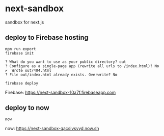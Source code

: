 # next-sandbox
sandbox for next.js

## deploy to Firebase hosting

```
npm run export
firebase init

? What do you want to use as your public directory? out
? Configure as a single-page app (rewrite all urls to /index.html)? No
✔  Wrote out/404.html
? File out/index.html already exists. Overwrite? No

firebase deploy
```

Firebase: https://next-sandbox-10a7f.firebaseapp.com

## deploy to now

```
now
```

now: https://next-sandbox-qacsivsvyd.now.sh



